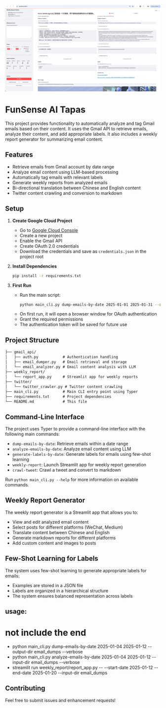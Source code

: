 ![FunSense UI](pics/FunSense-UI.png)
# FunSense AI Tapas

This project provides functionality to automatically analyze and tag Gmail emails based on their content. It uses the Gmail API to retrieve emails, analyze their content, and add appropriate labels. It also includes a weekly report generator for summarizing email content.

## Features

- Retrieve emails from Gmail account by date range
- Analyze email content using LLM-based processing
- Automatically tag emails with relevant labels
- Generate weekly reports from analyzed emails
- Bi-directional translation between Chinese and English content
- Twitter content crawling and conversion to markdown

## Setup

1. **Create Google Cloud Project**
   - Go to [Google Cloud Console](https://console.cloud.google.com)
   - Create a new project
   - Enable the Gmail API
   - Create OAuth 2.0 credentials
   - Download the credentials and save as `credentials.json` in the project root

2. **Install Dependencies**
   ```bash
   pip install -r requirements.txt
   ```

3. **First Run**
   - Run the main script:
     ```bash
     python main_cli.py dump-emails-by-date 2025-01-01 2025-01-31 --output-dir email_dumps --verbose
     ```
   - On first run, it will open a browser window for OAuth authentication
   - Grant the required permissions
   - The authentication token will be saved for future use

## Project Structure

```
├── gmail_api/
│   ├── auth.py           # Authentication handling
│   ├── email_dumper.py   # Email retrieval and storage
│   └── email_analyzer.py # Email content analysis with LLM
├── weekly_report/
│   └── report_app.py     # Streamlit app for weekly reports
├── twitter/
│   └── twitter_crawler.py # Twitter content crawling
├── main_cli.py           # Main CLI entry point using Typer
├── requirements.txt      # Project dependencies
└── README.md             # This file
```

## Command-Line Interface

The project uses Typer to provide a command-line interface with the following main commands:

- `dump-emails-by-date`: Retrieve emails within a date range
- `analyze-emails-by-date`: Analyze email content using LLM
- `generate-labels-by-date`: Generate labels for emails using few-shot learning
- `weekly-report`: Launch Streamlit app for weekly report generation
- `crawl-tweet`: Crawl a tweet and convert to markdown

Run `python main_cli.py --help` for more information on available commands.

## Weekly Report Generator

The weekly report generator is a Streamlit app that allows you to:

- View and edit analyzed email content
- Select posts for different platforms (WeChat, Medium)
- Translate content between Chinese and English
- Generate markdown reports for different platforms
- Add custom content and images to posts

## Few-Shot Learning for Labels

The system uses few-shot learning to generate appropriate labels for emails:

- Examples are stored in a JSON file
- Labels are organized in a hierarchical structure
- The system ensures balanced representation across labels

## usage:
 # not include the end
 - python main_cli.py dump-emails-by-date 2025-01-04 2025-01-12 --output-dir email_dumps --verbose
 - python main_cli.py analyze-emails-by-date 2025-01-04 2025-01-12 --input-dir email_dumps  --verbose
 - streamlit run weekly_report/report_app.py -- --start-date 2025-01-12 --end-date 2025-01-20 --input-dir email_dumps

## Contributing

Feel free to submit issues and enhancement requests!
